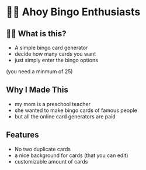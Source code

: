 <h1>🏴‍☠️ Ahoy Bingo Enthusiasts</h1>

<h2>🤷‍♀️ What is this?</h2>

- A simple bingo card generator
- decide how many cards you want
- just simply enter the bingo options

 (you need a minmum of 25)

 <h2>Why I Made This</h2>

 - my mom is a preschool teacher
 - she wanted to make bingo cards of famous people
 - but all the online card generators are paid

 <h2>Features</h2>

 - No two duplicate cards
 - a nice background for cards (that you can edit)
 - customizable amount of cards